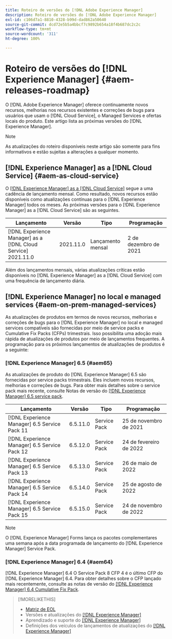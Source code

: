 ```yaml
---
title: Roteiro de versões do [!DNL Adobe Experience Manager]
description: Roteiro de versões do [!DNL Adobe Experience Manager]
exl-id: c106d7a1-8810-4328-b99d-dad862a50640
source-git-commit: dcd72e5b5a4bbcf7c9892b654a18f4b687dc2c2c
workflow-type: tm+mt
source-wordcount: '311'
ht-degree: 100%

---
```


# Roteiro de versões do [!DNL Experience Manager] {#aem-releases-roadmap}

O [!DNL Adobe Experience Manager] oferece continuamente novos recursos, melhorias nos recursos existentes e correções de bugs para usuários que usam o [!DNL Cloud Service], o Managed Services e ofertas locais do produto. Este artigo lista as próximas versões do [!DNL Experience Manager].

>[!NOTE]
>
>As atualizações do roteiro disponíveis neste artigo são somente para fins informativos e estão sujeitas a alterações a qualquer momento.

## [!DNL Experience Manager] as a [!DNL Cloud Service] {#aem-as-cloud-service}

O [[!DNL Experience Manager] as a [!DNL Cloud Service]](https://experienceleague.adobe.com/docs/experience-manager-cloud-service/release-notes/home.html?lang=pt-BR) segue a uma cadência de lançamento mensal. Como resultado, novos recursos estão disponíveis como atualizações contínuas para o [!DNL Experience Manager] todos os meses. As próximas versões para o [!DNL Experience Manager] as a [!DNL Cloud Service] são as seguintes.

| Lançamento | Versão | Tipo | Programação |
|---|---|---|---|
| [!DNL Experience Manager] as a [!DNL Cloud Service] 2021.11.0 | 2021.11.0 | Lançamento mensal | 2 de dezembro de 2021 |

Além dos lançamentos mensais, várias atualizações críticas estão disponíveis no [!DNL Experience Manager] as a [!DNL Cloud Service] com uma frequência de lançamento diária.

## [!DNL Experience Manager] no local e managed services {#aem-on-prem-managed-services}

As atualizações de produtos em termos de novos recursos, melhorias e correções de bugs para o [!DNL Experience Manager] no local e managed services compatíveis são fornecidas por meio de service packs e Cumulative Fix Packs (CFPs) trimestrais. Isso possibilita uma adoção mais rápida de atualizações de produtos por meio de lançamentos frequentes. A programação para os próximos lançamentos de atualizações de produtos é a seguinte:

### [!DNL Experience Manager] 6.5 {#aem65}

As atualizações de produto do [!DNL Experience Manager] 6.5 são fornecidas por service packs trimestrais. Eles incluem novos recursos, melhorias e correções de bugs. Para obter mais detalhes sobre o service pack mais recente, consulte Notas de versão do [[!DNL Experience Manager] 6.5 service pack](https://experienceleague.adobe.com/docs/experience-manager-65/release-notes/service-pack/sp-release-notes.html?lang=pt-BR).

| Lançamento | Versão | Tipo | Programação |
|---|---|---|---|
| [!DNL Experience Manager] 6.5 Service Pack 11 | 6.5.11.0 | Service Pack | 25 de novembro de 2021 |
| [!DNL Experience Manager] 6.5 Service Pack 12 | 6.5.12.0 | Service Pack | 24 de fevereiro de 2022 |
| [!DNL Experience Manager] 6.5 Service Pack 13 | 6.5.13.0 | Service Pack | 26 de maio de 2022 |
| [!DNL Experience Manager] 6.5 Service Pack 14 | 6.5.14.0 | Service Pack | 25 de agosto de 2022 |
| [!DNL Experience Manager] 6.5 Service Pack 15 | 6.5.15.0 | Service Pack | 24 de novembro de 2022 |


>[!NOTE]
>
>O [!DNL Experience Manager] Forms lança os pacotes complementares uma semana após a data programada de lançamento do [!DNL Experience Manager] Service Pack.

### [!DNL Experience Manager] 6.4 {#aem64}

[!DNL Experience Manager] 6.4 O Service Pack 8 CFP 4 é o último CFP do [!DNL Experience Manager] 6.4. Para obter detalhes sobre o CFP lançado mais recentemente, consulte as notas de versão do [[!DNL Experience Manager] 6.4 Cumulative Fix Pack](https://experienceleague.adobe.com/docs/experience-manager-64/release-notes/cfp-release-notes.html?lang=pt-BR).

>[!MORELIKETHIS]
>
>* [Matriz de EOL](https://helpx.adobe.com/br/support/programs/eol-matrix.html)
>* Versões e atualizações do [[!DNL Experience Manager] ](https://experienceleague.adobe.com/docs/experience-manager-release-information/aem-release-updates/aem-releases-updates.html?lang=pt-BR)
>* Aprendizado e suporte do [[!DNL Experience Manager] ](https://experienceleague.adobe.com/docs/experience-manager-cloud-service.html?lang=pt-BR)
>* Definições dos veículos de lançamentos de atualizações do [[!DNL Experience Manager] ](/help/update-release-vehicle-definitions.md)

